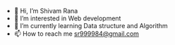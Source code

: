 - 👋 Hi, I’m Shivam Rana 
- 👀 I’m interested in Web development
- 🌱 I’m currently learning Data structure and Algorithm
- 📫 How to reach me sr999984@gmail.com

<!---
shivam-20203140/shivam-20203140 is a ✨ special ✨ repository because its `README.md` (this file) appears on your GitHub profile.
You can click the Preview link to take a look at your changes.
--->
